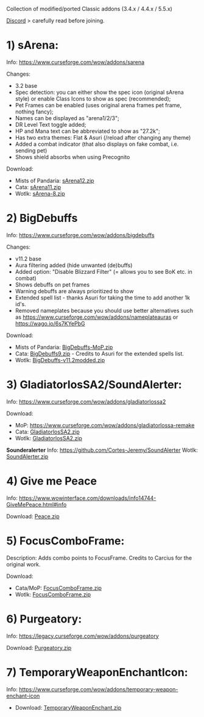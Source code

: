 Collection of modified/ported Classic addons (3.4.x / 4.4.x / 5.5.x)

[Discord](http://discord.gg/CtxPasSQnQ) > carefully read before joining.

# **1) sArena:**

Info:
https://www.curseforge.com/wow/addons/sarena

Changes: 
- 3.2 base
- Spec detection: you can either show the spec icon (original sArena style) or enable Class Icons to show as spec (recommended);
- Pet Frames can be enabled (uses original arena frames pet frame, nothing fancy);
- Names can be displayed as "arena1/2/3";
- DR Level Text toggle added;
- HP and Mana text can be abbreviated to show as "27.2k";
- Has two extra themes: Flat & Asuri (/reload after changing any theme)
- Added a combat indicator (that also displays on fake combat, i.e. sending pet)
- Shows shield absorbs when using Precognito

Download: 
- Mists of Pandaria: [sArena12.zip](https://github.com/user-attachments/files/20644803/sArena12.zip)
- Cata: [sArena11.zip](https://github.com/user-attachments/files/20644793/sArena11.zip)
- Wotlk: [sArena-8.zip](https://github.com/XyzKangUI/AddOn-Collection/files/13490442/sArena-8.zip)

# **2) BigDebuffs**

Info: https://www.curseforge.com/wow/addons/bigdebuffs

Changes:
- v11.2 base
- Aura filtering added (hide unwanted (de)buffs)
- Added option: "Disable Blizzard Filter" (= allows you to see BoK etc. in combat)
- Shows debuffs on pet frames
- Warning debuffs are always prioritized to show
- Extended spell list - thanks Asuri for taking the time to add another 1k id's.
- Removed nameplates because you should use better alternatives such as https://www.curseforge.com/wow/addons/nameplateauras or https://wago.io/6s7KYePbG

Download:

- Mists of Pandaria: [BigDebuffs-MoP.zip](https://github.com/user-attachments/files/20493612/BigDebuffs-MoP.zip)
- Cata: [BigDebuffs9.zip](https://github.com/user-attachments/files/19718993/BigDebuffs9.zip) - Credits to Asuri for the extended spells list.
- Wotlk: [BigDebuffs-v11.2modded.zip](https://github.com/XyzKangUI/AddOn-Collection/files/13495277/BigDebuffs-v11.2modded.zip)

# **3) GladiatorlosSA2/SoundAlerter**:

Info: https://www.curseforge.com/wow/addons/gladiatorlossa2

Download: 
- MoP: https://www.curseforge.com/wow/addons/gladiatorlossa-remake
- Cata: [GladiatorlosSA2.zip](https://github.com/user-attachments/files/15941947/GladiatorlosSA2.zip)
- Wotlk:
[GladiatorlosSA2.zip](https://github.com/XyzKangUI/AddOn-Collection/files/13796690/GladiatorlosSA2.zip)

__Sounderalerter__
Info: https://github.com/Cortes-Jeremy/SoundAlerter
Wotlk: [SoundAlerter.zip](https://github.com/XyzKangUI/AddOn-Collection/files/13490507/SoundAlerter.zip)

# **4) Give me Peace**
Info: https://www.wowinterface.com/downloads/info14744-GiveMePeace.html#info 

Download: [Peace.zip](https://github.com/user-attachments/files/19719015/Peace.zip)

# **5) FocusComboFrame:**
Description: Adds combo points to FocusFrame. Credits to Carcius for the original work.

Download: 

- Cata/MoP: [FocusComboFrame.zip](https://github.com/user-attachments/files/15941950/FocusComboFrame.zip)
- Wotlk: [FocusComboFrame.zip](https://github.com/XyzKangUI/AddOn-Collection/files/13490486/FocusComboFrame.zip)

# **6) Purgeatory:**
Info: https://legacy.curseforge.com/wow/addons/purgeatory

Download: [Purgeatory.zip](https://github.com/XyzKangUI/AddOn-Collection/files/13490448/Purgeatory.zip)

# **7) TemporaryWeaponEnchantIcon:**
Info: https://www.curseforge.com/wow/addons/temporary-weapon-enchant-icon
- Download: [TemporaryWeaponEnchant.zip](https://github.com/user-attachments/files/17822989/TemporaryWeaponEnchant.zip)

